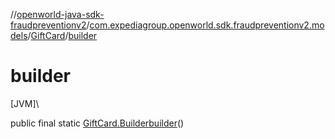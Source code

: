//[openworld-java-sdk-fraudpreventionv2](../../../index.md)/[com.expediagroup.openworld.sdk.fraudpreventionv2.models](../index.md)/[GiftCard](index.md)/[builder](builder.md)

# builder

[JVM]\

public final static [GiftCard.Builder](-builder/index.md)[builder](builder.md)()
